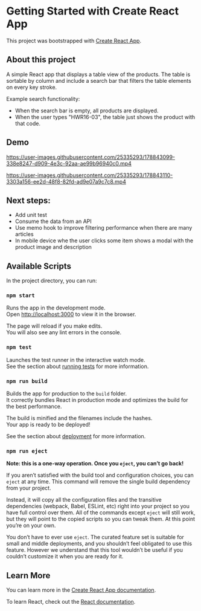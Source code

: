 # Getting Started with Create React App

This project was bootstrapped with [Create React App](https://github.com/facebook/create-react-app).

## About this project 
A simple React app that displays a table view of the products. The table is sortable by column and include a search bar that filters the table elements on every key stroke.

Example search functionality:

- When the search bar is empty, all products are displayed.
- When the user types "HWR16-03", the table just shows the product with that code.

## Demo
https://user-images.githubusercontent.com/25335293/178843099-338e8247-d909-4e3c-92aa-ae99b96940c0.mp4

https://user-images.githubusercontent.com/25335293/178843110-3303a156-ee2d-48f8-82fd-ad9e07a9c7c8.mp4

## Next steps: 
- Add unit test
- Consume the data from an API
- Use memo hook to improve filtering performance when there are many articles
- In mobile device whe the user clicks some item shows a modal with the product image and description

## Available Scripts

In the project directory, you can run:

### `npm start`

Runs the app in the development mode.\
Open [http://localhost:3000](http://localhost:3000) to view it in the browser.

The page will reload if you make edits.\
You will also see any lint errors in the console.

### `npm test`

Launches the test runner in the interactive watch mode.\
See the section about [running tests](https://facebook.github.io/create-react-app/docs/running-tests) for more information.

### `npm run build`

Builds the app for production to the `build` folder.\
It correctly bundles React in production mode and optimizes the build for the best performance.

The build is minified and the filenames include the hashes.\
Your app is ready to be deployed!

See the section about [deployment](https://facebook.github.io/create-react-app/docs/deployment) for more information.

### `npm run eject`

**Note: this is a one-way operation. Once you `eject`, you can’t go back!**

If you aren’t satisfied with the build tool and configuration choices, you can `eject` at any time. This command will remove the single build dependency from your project.

Instead, it will copy all the configuration files and the transitive dependencies (webpack, Babel, ESLint, etc) right into your project so you have full control over them. All of the commands except `eject` will still work, but they will point to the copied scripts so you can tweak them. At this point you’re on your own.

You don’t have to ever use `eject`. The curated feature set is suitable for small and middle deployments, and you shouldn’t feel obligated to use this feature. However we understand that this tool wouldn’t be useful if you couldn’t customize it when you are ready for it.

## Learn More

You can learn more in the [Create React App documentation](https://facebook.github.io/create-react-app/docs/getting-started).

To learn React, check out the [React documentation](https://reactjs.org/).
